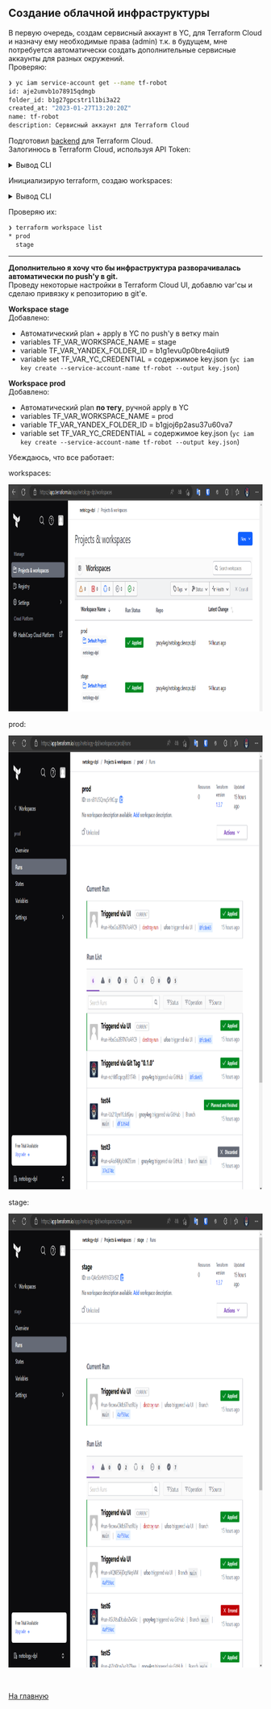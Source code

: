 ## Создание облачной инфраструктуры

В первую очередь, создам сервисный аккаунт в YC, для Terraform Cloud и назначу ему необходимые права (admin) т.к. в будущем, мне потребуется автоматически создать дополнительные сервисные аккаунты для разных окружений.  
Проверяю:  
```bash
❯ yc iam service-account get --name tf-robot
id: aje2umvb1o78915qdmgb
folder_id: b1g27gpcstr1l1bi3a22
created_at: "2023-01-27T13:20:20Z"
name: tf-robot
description: Сервисный аккаунт для Terraform Cloud
```

Подготовил [backend](../terraform/provider.tf) для Terraform Cloud.  
Залогинюсь в Terraform Cloud, используя API Token:

<details>
    <summary>Вывод CLI</summary>
    
```bash
❯ terraform login
Terraform will request an API token for app.terraform.io using your browser.

If login is successful, Terraform will store the token in plain text in
the following file for use by subsequent commands:
    /home/schipyshev/.terraform.d/credentials.tfrc.json

Do you want to proceed?
  Only 'yes' will be accepted to confirm.

  Enter a value: yes


---------------------------------------------------------------------------------

/usr/bin/x-www-browser: line 108: /c/Windows/System32/reg.exe: No such file or directory
/usr/bin/x-www-browser: line 98: /c/Windows/System32/chcp.com: No such file or directory
/usr/bin/x-www-browser: line 103: /c/Windows/System32/WindowsPowerShell/v1.0/powershell.exe: No such file or directory
/usr/bin/x-www-browser: line 98: /c/Windows/System32/chcp.com: No such file or directory
/usr/bin/xdg-open: 869: firefox: not found
/usr/bin/xdg-open: 869: iceweasel: not found
/usr/bin/xdg-open: 869: seamonkey: not found
/usr/bin/xdg-open: 869: mozilla: not found
/usr/bin/xdg-open: 869: epiphany: not found
/usr/bin/xdg-open: 869: konqueror: not found
/usr/bin/xdg-open: 869: chromium: not found
/usr/bin/xdg-open: 869: chromium-browser: not found
/usr/bin/xdg-open: 869: google-chrome: not found
/usr/bin/www-browser: line 108: /c/Windows/System32/reg.exe: No such file or directory
/usr/bin/www-browser: line 98: /c/Windows/System32/chcp.com: No such file or directory
/usr/bin/www-browser: line 103: /c/Windows/System32/WindowsPowerShell/v1.0/powershell.exe: No such file or directory
/usr/bin/www-browser: line 98: /c/Windows/System32/chcp.com: No such file or directory
/usr/bin/xdg-open: 869: links2: not found
/usr/bin/xdg-open: 869: elinks: not found
/usr/bin/xdg-open: 869: links: not found
/usr/bin/xdg-open: 869: lynx: not found
/usr/bin/xdg-open: 869: w3m: not found
xdg-open: no method available for opening 'https://app.terraform.io/app/settings/tokens?source=terraform-login'
Open the following URL to access the tokens page for app.terraform.io:
    https://app.terraform.io/app/settings/tokens?source=terraform-login


---------------------------------------------------------------------------------

Generate a token using your browser, and copy-paste it into this prompt.

Terraform will store the token in plain text in the following file
for use by subsequent commands:
    /home/schipyshev/.terraform.d/credentials.tfrc.json

Token for app.terraform.io:
  Enter a value:


Retrieved token for user api-org-netology-dpl-fuT7KpsJFX


---------------------------------------------------------------------------------

                                          -
                                          -----                           -
                                          ---------                      --
                                          ---------  -                -----
                                           ---------  ------        -------
                                             -------  ---------  ----------
                                                ----  ---------- ----------
                                                  --  ---------- ----------
   Welcome to Terraform Cloud!                     -  ---------- -------
                                                      ---  ----- ---
   Documentation: terraform.io/docs/cloud             --------   -
                                                      ----------
                                                      ----------
                                                       ---------
                                                           -----
                                                               -


   New to TFC? Follow these steps to instantly apply an example configuration:

   $ git clone https://github.com/hashicorp/tfc-getting-started.git
   $ cd tfc-getting-started
   $ scripts/setup.sh
```


</details>


Инициализирую terraform, создаю workspaces:

<details>
    <summary>Вывод CLI</summary>

```bash
❯ terraform init

Initializing Terraform Cloud...

No workspaces found.

  There are no workspaces with the configured tags (netology-dpl)
  in your Terraform Cloud organization. To finish initializing, Terraform needs at
  least one workspace available.

  Terraform can create a properly tagged workspace for you now. Please enter a
  name to create a new Terraform Cloud workspace.

  Enter a value: stage


Initializing provider plugins...
- Finding latest version of yandex-cloud/yandex...
- Installing yandex-cloud/yandex v0.84.0...
- Installed yandex-cloud/yandex v0.84.0 (self-signed, key ID E40F590B50BB8E40)

Partner and community providers are signed by their developers.
If you'd like to know more about provider signing, you can read about it here:
https://www.terraform.io/docs/cli/plugins/signing.html

Terraform has created a lock file .terraform.lock.hcl to record the provider
selections it made above. Include this file in your version control repository
so that Terraform can guarantee to make the same selections by default when
you run "terraform init" in the future.

Terraform Cloud has been successfully initialized!

You may now begin working with Terraform Cloud. Try running "terraform plan" to
see any changes that are required for your infrastructure.

If you ever set or change modules or Terraform Settings, run "terraform init"
again to reinitialize your working directory.
❯ terraform workspace new prod
Created and switched to workspace "prod"!

You're now on a new, empty workspace. Workspaces isolate their state,
so if you run "terraform plan" Terraform will not see any existing state
for this configuration.
```

</details>

Проверяю их:
```bash
❯ terraform workspace list
* prod
  stage
```
---

**Дополнительно я хочу что бы инфраструктура разворачивалась автоматически по push'у в git.**   
Проведу некоторые настройки в Terraform Cloud UI, добавлю var'сы и сделаю привязку к репозиторию в git'е.  

**Workspace stage**  
Добавлено:    
- Автоматический plan + apply в YC по push'у в ветку main
- variables TF_VAR_WORKSPACE_NAME = stage
- variable TF_VAR_YANDEX_FOLDER_ID = b1g1evu0p0bre4qiiut9
- variable set TF_VAR_YC_CREDENTIAL = содержимое key.json (`yc iam key create --service-account-name tf-robot --output key.json`)

**Workspace prod**  
Добавлено:    
- Автоматический plan **по тегу**, ручной apply в YC
- variables TF_VAR_WORKSPACE_NAME = prod
- variable TF_VAR_YANDEX_FOLDER_ID = b1gjoj6p2asu37u60va7
- variable set TF_VAR_YC_CREDENTIAL = содержимое key.json (`yc iam key create --service-account-name tf-robot --output key.json`)

Убеждаюсь, что все работает:  

workspaces:
<p align="left">
  <img width="1000" height="450" src="./img/proj-workspace.png">
</p> 

prod:  
<p align="left">
  <img width="1000" height="900" src="./img/prod-apply-runs.png">
</p> 

stage:
<p align="left">
  <img width="1000" height="900" src="./img/stage-apply-runs.png">
</p> 


<br>


[На главную](../README.md)
